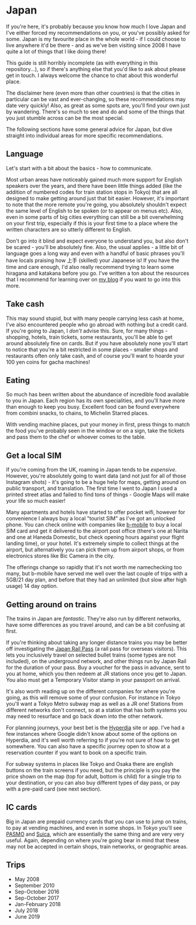 # Japan

If you're here, it's probably because you know how much I love Japan and I've either forced my recommendations on you, or you've possibly asked for some. Japan is my favourite place in the whole world - if I could choose to live anywhere it'd be there - and as we've ben visiting since 2008 I have quite a lot of things that I like doing there!

This guide is still horribly incomplete (as with everything in this repository...), so if there's anything else that you'd like to ask about please get in touch. I always welcome the chance to chat about this wonderful place.

The disclaimer here (even more than other countries) is that the cities in particular can be vast and ever-changing, so these recommendations may date very quickly! Also, as great as some spots are, you'll find your own just by wandering. There's so much to see and do and some of the things that you just stumble across can be the most special.

The following sections have some general advice for Japan, but dive straight into individual areas for more specific recommendations.

## Language
Let's start with a bit about the basics - how to communicate.

Most urban areas have noticeably gained much more support for English speakers over the years, and there have been little things added (like the addition of numbered codes for train station stops in Tokyo) that are all designed to make getting around just that bit easier. However, it's important to note that the more remote you're going, you absolutely shouldn't expect the same level of English to be spoken (or to appear on menus etc). Also, even in some parts of big cities everything can still be a bit overwhelming on your first trip, especially if this is your first time to a place where the written characters are so utterly different to English.

Don't go into it blind and expect everyone to understand you, but also don't be scared - you'll be absolutely fine. Also, the usual applies - a little bit of language goes a long way and even with a handful of basic phrases you'll have locals praising how 上手 (skilled) your Japanese is! If you have the time and care enough, I'd also really recommend trying to learn some hiragana and katakana before you go. I've written a ton about the resources that I recommend for learning over on [my blog](https://sallylait.com/blog/2018/08/24/learning-japanese/) if you want to go into this more.

## Take cash
This may sound stupid, but with many people carrying less cash at home, I've also encountered people who go abroad with nothing but a credit card. If you're going to Japan, I _don't_ advise this. Sure, for many things - shopping, hotels, train tickets, some restaurants, you'll be able to get around absolutely fine on cards. But if you have absolutely none you'll start to notice that you're a bit restricted in some places - smaller shops and restaurants often only take cash, and of course you'll want to hoarde your 100 yen coins for gacha machines!

## Eating
So much has been written about the abundance of incredible food available to you in Japan. Each region has its own specialities, and you'll have more than enough to keep you busy. Excellent food can be found everywhere from combini snacks, to chains, to Michelin Starred places.

With vending machine places, put your money in first, press things to match the food you've probably seen in the window or on a sign, take the tickets and pass them to the chef or whoever comes to the table.

## Get a local SIM
If you're coming from the UK, roaming in Japan tends to be _expensive_. However, you're absolutely going to want data (and not just for all of those Instagram shots) - it's going to be a huge help for maps, getting around on public transport, and translation. The first time I went to Japan I used a printed street atlas and failed to find tons of things - Google Maps will make your life so much easier!

Many apartments and hotels have started to offer pocket wifi, however for convenience I always buy a local "tourist SIM" as I've got an unlocked phone. You can check online with companies like [b-mobile](http://www.bmobile.ne.jp/english/) to buy a local SIM card and get it delivered to the airport post office (there's one at Narita and one at Haneda Domestic, but check opening hours against your flight landing time), or your hotel. It's extremely simple to collect things at the airport, but alternatively you can pick them up from airport shops, or from electronics stores like Bic Camera in the city.

The offerings change so rapidly that it's not worth me namechecking too many, but b-mobile have served me well over the last couple of trips with a 5GB/21 day plan, and before that they had an unlimited (but slow after high usage) 14 day option.

## Getting around on trains
The trains in Japan are *fantastic*. They're also run by different networks, have some differences as you travel around, and can be a bit confusing at first.

If you're thinking about taking any longer distance trains you may be better off investigating the [Japan Rail Pass](https://en.wikipedia.org/wiki/Japan_Rail_Pass) (a rail pass for overseas visitors). This lets you inclusively travel on selected bullet trains (some types are not included), on the underground network, and other things run by Japan Rail for the duration of your pass. Buy a voucher for the pass in advance, sent to you at home, which you then redeem at JR stations once you get to Japan. You also must get a Temporary Visitor stamp in your passport on arrival.

It's also worth reading up on the different companies for where you're going, as this will remove some of your confusion. For instance in Tokyo you'll want a Tokyo Metro subway map as well as a JR one! Stations from different networks don't connect, so at a station that has both systems you may need to resurface and go back down into the other network.

For planning journeys, your best bet is the [Hyperdia](http://www.hyperdia.com/en/) site or app. I've had a few instances where Google didn't know about some of the options on Hyperdia, and it's well worth referring to if you're not sure of how to get somewhere. You can also have a specific journey open to show at a reservation counter if you want to book on a specific train.

For subway systems in places like Tokyo and Osaka there are english buttons on the train screens if you need, but the principle is you pay the price shown on the map (top for adult, bottom is child) for a single trip to your destination, or you can also buy different types of day pass, or pay with a pre-paid card (see next section).

## IC cards
Big in Japan are prepaid currency cards that you can use to jump on trains, to pay at vending machines, and even in some shops. In Tokyo you'll see [PASMO](https://www.pasmo.co.jp/en/) and [Suica](http://www.jreast.co.jp/e/pass/suica.html), which are essentially the same thing and are very very useful. Again, depending on where you're going bear in mind that these may not be accepted in certain shops, train networks, or geographic areas.

## Trips
* May 2008
* September 2010
* Sep-October 2016
* Sep-October 2017
* Jan-February 2018
* July 2018
* June 2019
